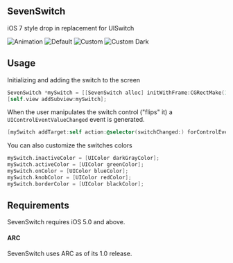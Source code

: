 ## SevenSwitch

iOS 7 style drop in replacement for UISwitch

![Animation](https://raw.github.com/bvogelzang/SevenSwitch/master/example.gif)
![Default](https://raw.github.com/bvogelzang/SevenSwitch/master/example.png)
![Custom](https://raw.github.com/bvogelzang/SevenSwitch/master/example2.png)
![Custom Dark](https://raw.github.com/bvogelzang/SevenSwitch/master/example3.png)

## Usage

Initializing and adding the switch to the screen

```objective-c
SevenSwitch *mySwitch = [[SevenSwitch alloc] initWithFrame:CGRectMake(10, 10, 0, 0)];
[self.view addSubview:mySwitch];
```

When the user manipulates the switch control ("flips" it) a `UIControlEventValueChanged` event is generated.

```objective-c
[mySwitch addTarget:self action:@selector(switchChanged:) forControlEvents:UIControlEventValueChanged];
```

You can also customize the switches colors

```objective-c
mySwitch.inactiveColor = [UIColor darkGrayColor];
mySwitch.activeColor = [UIColor greenColor];
mySwitch.onColor = [UIColor blueColor];
mySwitch.knobColor = [UIColor redColor];
mySwitch.borderColor = [UIColor blackColor];
```

## Requirements

SevenSwitch requires iOS 5.0 and above.

#### ARC

SevenSwitch uses ARC as of its 1.0 release.
